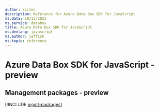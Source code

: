 ```yaml
---
author: xirzec
description: Reference for Azure Data Box SDK for JavaScript
ms.data: 10/11/2022
ms.service: databox
title: Azure Data Box SDK for JavaScript
ms.devlang: javascript
ms.author: jeffish
ms.topic: reference
---
```

# Azure Data Box SDK for JavaScript - preview

## Management packages - preview
[!INCLUDE [mgmt-packages](data-box-mgmt-index.md)]